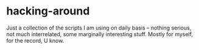 hacking-around
==============

Just a collection of the scripts I am using on daily basis – nothing serious, not much interrelated, some marginally interesting stuff. Mostly for myself, for the record, U know.